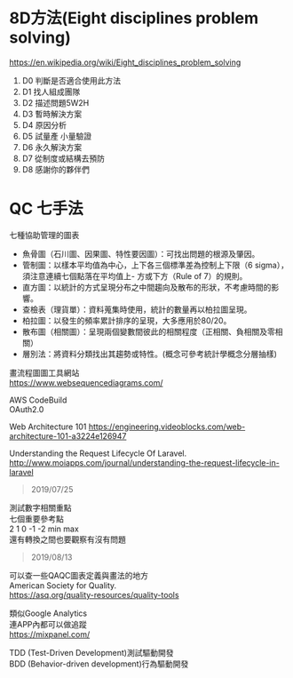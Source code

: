 # 8D方法(Eight disciplines problem solving)
https://en.wikipedia.org/wiki/Eight_disciplines_problem_solving  
1. D0 判斷是否適合使用此方法
2. D1 找人組成團隊
3. D2 描述問題5W2H
4. D3 暫時解決方案
5. D4 原因分析
6. D5 試量產 小量驗證
7. D6 永久解決方案
8. D7 從制度或結構去預防
9. D8 感謝你的夥伴們

# QC 七手法
七種協助管理的圖表  

- 魚骨圖（石川圖、因果圖、特性要因圖）：可找出問題的根源及肇因。
- 管制圖：以樣本平均值為中心，上下各三個標準差為控制上下限（6 sigma），須注意連續七個點落在平均值上- 方或下方（Rule of 7）的規則。
- 直方圖：以統計的方式呈現分布之中間趨向及散布的形狀，不考慮時間的影響。
- 查檢表（理貨單）：資料蒐集時使用，統計的數量再以柏拉圖呈現。
- 柏拉圖：以發生的頻率累計排序的呈現，大多應用於80/20。
- 散布圖（相關圖）：呈現兩個變數間彼此的相關程度（正相關、負相關及零相關）
- 層別法：將資料分類找出其趨勢或特性。(概念可參考統計學概念分層抽樣)

畫流程圖圖工具網站  
https://www.websequencediagrams.com/  
  
AWS CodeBuild  
OAuth2.0  

Web Architecture 101
https://engineering.videoblocks.com/web-architecture-101-a3224e126947  

Understanding the Request Lifecycle Of Laravel.  
http://www.moiapps.com/journal/understanding-the-request-lifecycle-in-laravel  

> 2019/07/25  

測試數字相關重點  
七個重要參考點  
2 1 0 -1 -2 min max  
還有轉換之間也要觀察有沒有問題  

> 2019/08/13

可以查一些QAQC圖表定義與畫法的地方  
American Society for Quality.  
https://asq.org/quality-resources/quality-tools   
  
類似Google Analytics  
連APP內都可以做追蹤  
https://mixpanel.com/  


TDD (Test-Driven Development)測試驅動開發  
BDD (Behavior-driven development)行為驅動開發